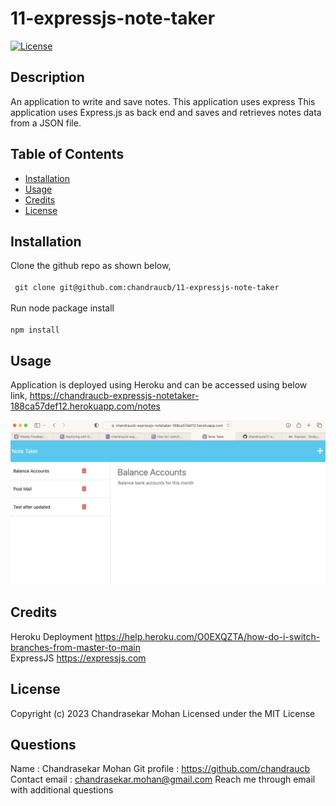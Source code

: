 # 11-expressjs-note-taker

[![License](https://img.shields.io/badge/License-MIT-yellow.svg)](http://choosealicense.com/licenses/mit/)

## Description
An application to write and save notes. This application uses express
This application uses Express.js as back end and saves and retrieves notes data from a JSON file.

## Table of Contents
 - [Installation](#installation)
 - [Usage](#usage)
 - [Credits](#credits)
 - [License](#license)

## Installation
Clone the github repo as shown below, <br/><br/> ``` git clone git@github.com:chandraucb/11-expressjs-note-taker``` <br/><br/> Run node package install <br/><br/> ``` npm install ```

## Usage
Application is deployed using Heroku and can be accessed using below link, https://chandraucb-expressjs-notetaker-188ca57def12.herokuapp.com/notes

![screenshot](assets/images/screenshot.png) 

## Credits
Heroku Deployment
https://help.heroku.com/O0EXQZTA/how-do-i-switch-branches-from-master-to-main <br/> ExpressJS 
https://expressjs.com

## License
Copyright (c) 2023 Chandrasekar Mohan
Licensed under the MIT License








## Questions 
  Name : Chandrasekar Mohan 
  Git profile : https://github.com/chandraucb 
  Contact email : chandrasekar.mohan@gmail.com 
  Reach me through email with additional questions

